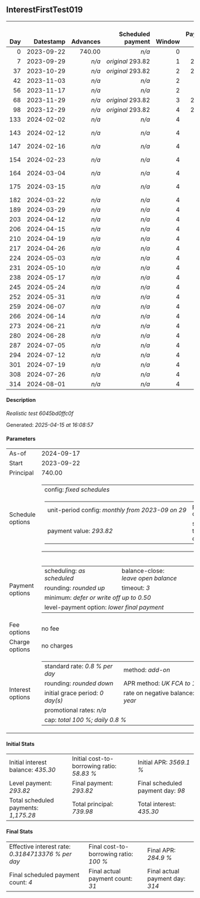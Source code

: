 <h2>InterestFirstTest019</h2><table><thead style="vertical-align: bottom;"><th style="text-align: right;">Day</th><th style="text-align: right;">Datestamp</th><th style="text-align: right;">Advances</th><th style="text-align: right;">Scheduled payment</th><th style="text-align: right;">Window</th><th style="text-align: right;">Payment due</th><th style="text-align: right;">Actual payments</th><th style="text-align: right;">Generated payment</th><th style="text-align: right;">Net effect</th><th style="text-align: right;">Payment status</th><th style="text-align: right;">Balance status</th><th style="text-align: right;">Simple interest</th><th style="text-align: right;">New interest</th><th style="text-align: right;">New charges</th><th style="text-align: right;">Principal portion</th><th style="text-align: right;">Fee portion</th><th style="text-align: right;">Interest portion</th><th style="text-align: right;">Charges portion</th><th style="text-align: right;">Fee refund</th><th style="text-align: right;">Principal balance</th><th style="text-align: right;">Fee balance</th><th style="text-align: right;">Interest balance</th><th style="text-align: right;">Charges balance</th><th style="text-align: right;">Settlement figure</th><th style="text-align: right;">Fee refund if&nbsp;settled</th></thead><tr style="text-align: right;"><td class="ci00">0</td><td class="ci01" style="white-space: nowrap;">2023-09-22</td><td class="ci02">740.00</td><td class="ci03" style="white-space: nowrap;"><i>n/a<i></td><td class="ci04">0</td><td class="ci05">0.00</td><td class="ci06"><i>n/a</i></td><td class="ci07"><i>n/a</i></td><td class="ci08">0.00</td><td class="ci09"><i>none&nbsp;scheduled</i></td><td class="ci10">open</td><td class="ci13">0.0000</td><td class="ci14">0.0000</td><td class="ci15"><i>n/a</i></td><td class="ci16">0.00</td><td class="ci17">0.00</td><td class="ci18">0.00</td><td class="ci19">0.00</td><td class="ci20">0.00</td><td class="ci21">740.00</td><td class="ci22">0.00</td><td class="ci23">435.3000</td><td class="ci24">0.00</td><td class="ci25">740.00</td><td class="ci26">0.00</td></tr><tr style="text-align: right;"><td class="ci00">7</td><td class="ci01" style="white-space: nowrap;">2023-09-29</td><td class="ci02"><i>n/a</i></td><td class="ci03" style="white-space: nowrap;"><i>original</i> 293.82</td><td class="ci04">1</td><td class="ci05">293.82</td><td class="ci06"><i>n/a</i></td><td class="ci07"><i>n/a</i></td><td class="ci08">0.00</td><td class="ci09"><i>missed&nbsp;payment</i></td><td class="ci10">open</td><td class="ci13">41.4400</td><td class="ci14">0.0000</td><td class="ci15"><i>n/a</i></td><td class="ci16">0.00</td><td class="ci17">0.00</td><td class="ci18">0.00</td><td class="ci19">0.00</td><td class="ci20">0.00</td><td class="ci21">740.00</td><td class="ci22">0.00</td><td class="ci23">435.3000</td><td class="ci24">0.00</td><td class="ci25">781.44</td><td class="ci26">0.00</td></tr><tr style="text-align: right;"><td class="ci00">37</td><td class="ci01" style="white-space: nowrap;">2023-10-29</td><td class="ci02"><i>n/a</i></td><td class="ci03" style="white-space: nowrap;"><i>original</i> 293.82</td><td class="ci04">2</td><td class="ci05">293.82</td><td class="ci06"><i>n/a</i></td><td class="ci07"><i>n/a</i></td><td class="ci08">0.00</td><td class="ci09"><i>paid&nbsp;later&nbsp;owing</i>&nbsp;43.82</td><td class="ci10">open</td><td class="ci13">177.6000</td><td class="ci14">0.0000</td><td class="ci15"><i>n/a</i></td><td class="ci16">0.00</td><td class="ci17">0.00</td><td class="ci18">0.00</td><td class="ci19">0.00</td><td class="ci20">0.00</td><td class="ci21">740.00</td><td class="ci22">0.00</td><td class="ci23">435.3000</td><td class="ci24">0.00</td><td class="ci25">959.04</td><td class="ci26">0.00</td></tr><tr style="text-align: right;"><td class="ci00">42</td><td class="ci01" style="white-space: nowrap;">2023-11-03</td><td class="ci02"><i>n/a</i></td><td class="ci03" style="white-space: nowrap;"><i>n/a<i></td><td class="ci04">2</td><td class="ci05">0.00</td><td class="ci06"><i>confirmed</i>&nbsp;200.00</td><td class="ci07"><i>n/a</i></td><td class="ci08">200.00</td><td class="ci09"><i>extra&nbsp;payment</i></td><td class="ci10">open</td><td class="ci13">29.6000</td><td class="ci14">0.0000</td><td class="ci15"><i>n/a</i></td><td class="ci16">0.00</td><td class="ci17">0.00</td><td class="ci18">200.00</td><td class="ci19">0.00</td><td class="ci20">0.00</td><td class="ci21">740.00</td><td class="ci22">0.00</td><td class="ci23">235.3000</td><td class="ci24">0.00</td><td class="ci25">788.64</td><td class="ci26">0.00</td></tr><tr style="text-align: right;"><td class="ci00">56</td><td class="ci01" style="white-space: nowrap;">2023-11-17</td><td class="ci02"><i>n/a</i></td><td class="ci03" style="white-space: nowrap;"><i>n/a<i></td><td class="ci04">2</td><td class="ci05">0.00</td><td class="ci06"><i>confirmed</i>&nbsp;50.00</td><td class="ci07"><i>n/a</i></td><td class="ci08">50.00</td><td class="ci09"><i>extra&nbsp;payment</i></td><td class="ci10">open</td><td class="ci13">82.8800</td><td class="ci14">0.0000</td><td class="ci15"><i>n/a</i></td><td class="ci16">0.00</td><td class="ci17">0.00</td><td class="ci18">50.00</td><td class="ci19">0.00</td><td class="ci20">0.00</td><td class="ci21">740.00</td><td class="ci22">0.00</td><td class="ci23">185.3000</td><td class="ci24">0.00</td><td class="ci25">821.52</td><td class="ci26">0.00</td></tr><tr style="text-align: right;"><td class="ci00">68</td><td class="ci01" style="white-space: nowrap;">2023-11-29</td><td class="ci02"><i>n/a</i></td><td class="ci03" style="white-space: nowrap;"><i>original</i> 293.82</td><td class="ci04">3</td><td class="ci05">293.82</td><td class="ci06"><i>n/a</i></td><td class="ci07"><i>n/a</i></td><td class="ci08">0.00</td><td class="ci09"><i>missed&nbsp;payment</i></td><td class="ci10">open</td><td class="ci13">71.0400</td><td class="ci14">0.0000</td><td class="ci15"><i>n/a</i></td><td class="ci16">0.00</td><td class="ci17">0.00</td><td class="ci18">0.00</td><td class="ci19">0.00</td><td class="ci20">0.00</td><td class="ci21">740.00</td><td class="ci22">0.00</td><td class="ci23">185.3000</td><td class="ci24">0.00</td><td class="ci25">892.56</td><td class="ci26">0.00</td></tr><tr style="text-align: right;"><td class="ci00">98</td><td class="ci01" style="white-space: nowrap;">2023-12-29</td><td class="ci02"><i>n/a</i></td><td class="ci03" style="white-space: nowrap;"><i>original</i> 293.82</td><td class="ci04">4</td><td class="ci05">293.82</td><td class="ci06"><i>n/a</i></td><td class="ci07"><i>n/a</i></td><td class="ci08">0.00</td><td class="ci09"><i>paid&nbsp;later&nbsp;in&nbsp;full</i></td><td class="ci10">open</td><td class="ci13">177.6000</td><td class="ci14">144.8600</td><td class="ci15"><i>n/a</i></td><td class="ci16">0.00</td><td class="ci17">0.00</td><td class="ci18">0.00</td><td class="ci19">0.00</td><td class="ci20">0.00</td><td class="ci21">740.00</td><td class="ci22">0.00</td><td class="ci23">330.1600</td><td class="ci24">0.00</td><td class="ci25">1,070.16</td><td class="ci26">0.00</td></tr><tr style="text-align: right;"><td class="ci00">133</td><td class="ci01" style="white-space: nowrap;">2024-02-02</td><td class="ci02"><i>n/a</i></td><td class="ci03" style="white-space: nowrap;"><i>n/a<i></td><td class="ci04">4</td><td class="ci05">0.00</td><td class="ci06"><i>confirmed</i>&nbsp;35.00</td><td class="ci07"><i>n/a</i></td><td class="ci08">35.00</td><td class="ci09"><i>extra&nbsp;payment</i></td><td class="ci10">open</td><td class="ci13">159.8400</td><td class="ci14">159.8400</td><td class="ci15"><i>n/a</i></td><td class="ci16">0.00</td><td class="ci17">0.00</td><td class="ci18">35.00</td><td class="ci19">0.00</td><td class="ci20">0.00</td><td class="ci21">740.00</td><td class="ci22">0.00</td><td class="ci23">455.0000</td><td class="ci24">0.00</td><td class="ci25">1,195.00</td><td class="ci26">0.00</td></tr><tr style="text-align: right;"><td class="ci00">143</td><td class="ci01" style="white-space: nowrap;">2024-02-12</td><td class="ci02"><i>n/a</i></td><td class="ci03" style="white-space: nowrap;"><i>n/a<i></td><td class="ci04">4</td><td class="ci05">0.00</td><td class="ci06"><i>confirmed</i>&nbsp;35.00<br/><i>confirmed</i>&nbsp;35.00</td><td class="ci07"><i>n/a</i></td><td class="ci08">70.00</td><td class="ci09"><i>extra&nbsp;payment</i></td><td class="ci10">open</td><td class="ci13">0.0000</td><td class="ci14">0.0000</td><td class="ci15"><i>n/a</i></td><td class="ci16">0.00</td><td class="ci17">0.00</td><td class="ci18">70.00</td><td class="ci19">0.00</td><td class="ci20">0.00</td><td class="ci21">740.00</td><td class="ci22">0.00</td><td class="ci23">385.0000</td><td class="ci24">0.00</td><td class="ci25">1,125.00</td><td class="ci26">0.00</td></tr><tr style="text-align: right;"><td class="ci00">147</td><td class="ci01" style="white-space: nowrap;">2024-02-16</td><td class="ci02"><i>n/a</i></td><td class="ci03" style="white-space: nowrap;"><i>n/a<i></td><td class="ci04">4</td><td class="ci05">0.00</td><td class="ci06"><i>confirmed</i>&nbsp;35.00</td><td class="ci07"><i>n/a</i></td><td class="ci08">35.00</td><td class="ci09"><i>extra&nbsp;payment</i></td><td class="ci10">open</td><td class="ci13">0.0000</td><td class="ci14">0.0000</td><td class="ci15"><i>n/a</i></td><td class="ci16">0.00</td><td class="ci17">0.00</td><td class="ci18">35.00</td><td class="ci19">0.00</td><td class="ci20">0.00</td><td class="ci21">740.00</td><td class="ci22">0.00</td><td class="ci23">350.0000</td><td class="ci24">0.00</td><td class="ci25">1,090.00</td><td class="ci26">0.00</td></tr><tr style="text-align: right;"><td class="ci00">154</td><td class="ci01" style="white-space: nowrap;">2024-02-23</td><td class="ci02"><i>n/a</i></td><td class="ci03" style="white-space: nowrap;"><i>n/a<i></td><td class="ci04">4</td><td class="ci05">0.00</td><td class="ci06"><i>confirmed</i>&nbsp;35.00<br/><i>confirmed</i>&nbsp;35.00</td><td class="ci07"><i>n/a</i></td><td class="ci08">70.00</td><td class="ci09"><i>extra&nbsp;payment</i></td><td class="ci10">open</td><td class="ci13">0.0000</td><td class="ci14">0.0000</td><td class="ci15"><i>n/a</i></td><td class="ci16">0.00</td><td class="ci17">0.00</td><td class="ci18">70.00</td><td class="ci19">0.00</td><td class="ci20">0.00</td><td class="ci21">740.00</td><td class="ci22">0.00</td><td class="ci23">280.0000</td><td class="ci24">0.00</td><td class="ci25">1,020.00</td><td class="ci26">0.00</td></tr><tr style="text-align: right;"><td class="ci00">164</td><td class="ci01" style="white-space: nowrap;">2024-03-04</td><td class="ci02"><i>n/a</i></td><td class="ci03" style="white-space: nowrap;"><i>n/a<i></td><td class="ci04">4</td><td class="ci05">0.00</td><td class="ci06"><i>confirmed</i>&nbsp;35.00</td><td class="ci07"><i>n/a</i></td><td class="ci08">35.00</td><td class="ci09"><i>extra&nbsp;payment</i></td><td class="ci10">open</td><td class="ci13">0.0000</td><td class="ci14">0.0000</td><td class="ci15"><i>n/a</i></td><td class="ci16">0.00</td><td class="ci17">0.00</td><td class="ci18">35.00</td><td class="ci19">0.00</td><td class="ci20">0.00</td><td class="ci21">740.00</td><td class="ci22">0.00</td><td class="ci23">245.0000</td><td class="ci24">0.00</td><td class="ci25">985.00</td><td class="ci26">0.00</td></tr><tr style="text-align: right;"><td class="ci00">175</td><td class="ci01" style="white-space: nowrap;">2024-03-15</td><td class="ci02"><i>n/a</i></td><td class="ci03" style="white-space: nowrap;"><i>n/a<i></td><td class="ci04">4</td><td class="ci05">0.00</td><td class="ci06"><i>confirmed</i>&nbsp;35.00<br/><i>confirmed</i>&nbsp;35.00</td><td class="ci07"><i>n/a</i></td><td class="ci08">70.00</td><td class="ci09"><i>extra&nbsp;payment</i></td><td class="ci10">open</td><td class="ci13">0.0000</td><td class="ci14">0.0000</td><td class="ci15"><i>n/a</i></td><td class="ci16">0.00</td><td class="ci17">0.00</td><td class="ci18">70.00</td><td class="ci19">0.00</td><td class="ci20">0.00</td><td class="ci21">740.00</td><td class="ci22">0.00</td><td class="ci23">175.0000</td><td class="ci24">0.00</td><td class="ci25">915.00</td><td class="ci26">0.00</td></tr><tr style="text-align: right;"><td class="ci00">182</td><td class="ci01" style="white-space: nowrap;">2024-03-22</td><td class="ci02"><i>n/a</i></td><td class="ci03" style="white-space: nowrap;"><i>n/a<i></td><td class="ci04">4</td><td class="ci05">0.00</td><td class="ci06"><i>confirmed</i>&nbsp;35.00</td><td class="ci07"><i>n/a</i></td><td class="ci08">35.00</td><td class="ci09"><i>extra&nbsp;payment</i></td><td class="ci10">open</td><td class="ci13">0.0000</td><td class="ci14">0.0000</td><td class="ci15"><i>n/a</i></td><td class="ci16">0.00</td><td class="ci17">0.00</td><td class="ci18">35.00</td><td class="ci19">0.00</td><td class="ci20">0.00</td><td class="ci21">740.00</td><td class="ci22">0.00</td><td class="ci23">140.0000</td><td class="ci24">0.00</td><td class="ci25">880.00</td><td class="ci26">0.00</td></tr><tr style="text-align: right;"><td class="ci00">189</td><td class="ci01" style="white-space: nowrap;">2024-03-29</td><td class="ci02"><i>n/a</i></td><td class="ci03" style="white-space: nowrap;"><i>n/a<i></td><td class="ci04">4</td><td class="ci05">0.00</td><td class="ci06"><i>confirmed</i>&nbsp;35.00</td><td class="ci07"><i>n/a</i></td><td class="ci08">35.00</td><td class="ci09"><i>extra&nbsp;payment</i></td><td class="ci10">open</td><td class="ci13">0.0000</td><td class="ci14">0.0000</td><td class="ci15"><i>n/a</i></td><td class="ci16">0.00</td><td class="ci17">0.00</td><td class="ci18">35.00</td><td class="ci19">0.00</td><td class="ci20">0.00</td><td class="ci21">740.00</td><td class="ci22">0.00</td><td class="ci23">105.0000</td><td class="ci24">0.00</td><td class="ci25">845.00</td><td class="ci26">0.00</td></tr><tr style="text-align: right;"><td class="ci00">203</td><td class="ci01" style="white-space: nowrap;">2024-04-12</td><td class="ci02"><i>n/a</i></td><td class="ci03" style="white-space: nowrap;"><i>n/a<i></td><td class="ci04">4</td><td class="ci05">0.00</td><td class="ci06"><i>confirmed</i>&nbsp;35.00</td><td class="ci07"><i>n/a</i></td><td class="ci08">35.00</td><td class="ci09"><i>extra&nbsp;payment</i></td><td class="ci10">open</td><td class="ci13">0.0000</td><td class="ci14">0.0000</td><td class="ci15"><i>n/a</i></td><td class="ci16">0.00</td><td class="ci17">0.00</td><td class="ci18">35.00</td><td class="ci19">0.00</td><td class="ci20">0.00</td><td class="ci21">740.00</td><td class="ci22">0.00</td><td class="ci23">70.0000</td><td class="ci24">0.00</td><td class="ci25">810.00</td><td class="ci26">0.00</td></tr><tr style="text-align: right;"><td class="ci00">206</td><td class="ci01" style="white-space: nowrap;">2024-04-15</td><td class="ci02"><i>n/a</i></td><td class="ci03" style="white-space: nowrap;"><i>n/a<i></td><td class="ci04">4</td><td class="ci05">0.00</td><td class="ci06"><i>confirmed</i>&nbsp;35.00</td><td class="ci07"><i>n/a</i></td><td class="ci08">35.00</td><td class="ci09"><i>extra&nbsp;payment</i></td><td class="ci10">open</td><td class="ci13">0.0000</td><td class="ci14">0.0000</td><td class="ci15"><i>n/a</i></td><td class="ci16">0.00</td><td class="ci17">0.00</td><td class="ci18">35.00</td><td class="ci19">0.00</td><td class="ci20">0.00</td><td class="ci21">740.00</td><td class="ci22">0.00</td><td class="ci23">35.0000</td><td class="ci24">0.00</td><td class="ci25">775.00</td><td class="ci26">0.00</td></tr><tr style="text-align: right;"><td class="ci00">210</td><td class="ci01" style="white-space: nowrap;">2024-04-19</td><td class="ci02"><i>n/a</i></td><td class="ci03" style="white-space: nowrap;"><i>n/a<i></td><td class="ci04">4</td><td class="ci05">0.00</td><td class="ci06"><i>confirmed</i>&nbsp;35.00</td><td class="ci07"><i>n/a</i></td><td class="ci08">35.00</td><td class="ci09"><i>extra&nbsp;payment</i></td><td class="ci10">open</td><td class="ci13">0.0000</td><td class="ci14">0.0000</td><td class="ci15"><i>n/a</i></td><td class="ci16">0.00</td><td class="ci17">0.00</td><td class="ci18">35.00</td><td class="ci19">0.00</td><td class="ci20">0.00</td><td class="ci21">740.00</td><td class="ci22">0.00</td><td class="ci23">0.0000</td><td class="ci24">0.00</td><td class="ci25">740.00</td><td class="ci26">0.00</td></tr><tr style="text-align: right;"><td class="ci00">217</td><td class="ci01" style="white-space: nowrap;">2024-04-26</td><td class="ci02"><i>n/a</i></td><td class="ci03" style="white-space: nowrap;"><i>n/a<i></td><td class="ci04">4</td><td class="ci05">0.00</td><td class="ci06"><i>confirmed</i>&nbsp;35.00</td><td class="ci07"><i>n/a</i></td><td class="ci08">35.00</td><td class="ci09"><i>extra&nbsp;payment</i></td><td class="ci10">open</td><td class="ci13">0.0000</td><td class="ci14">0.0000</td><td class="ci15"><i>n/a</i></td><td class="ci16">35.00</td><td class="ci17">0.00</td><td class="ci18">0.00</td><td class="ci19">0.00</td><td class="ci20">0.00</td><td class="ci21">705.00</td><td class="ci22">0.00</td><td class="ci23">0.0000</td><td class="ci24">0.00</td><td class="ci25">705.00</td><td class="ci26">0.00</td></tr><tr style="text-align: right;"><td class="ci00">224</td><td class="ci01" style="white-space: nowrap;">2024-05-03</td><td class="ci02"><i>n/a</i></td><td class="ci03" style="white-space: nowrap;"><i>n/a<i></td><td class="ci04">4</td><td class="ci05">0.00</td><td class="ci06"><i>confirmed</i>&nbsp;35.00</td><td class="ci07"><i>n/a</i></td><td class="ci08">35.00</td><td class="ci09"><i>extra&nbsp;payment</i></td><td class="ci10">open</td><td class="ci13">0.0000</td><td class="ci14">0.0000</td><td class="ci15"><i>n/a</i></td><td class="ci16">35.00</td><td class="ci17">0.00</td><td class="ci18">0.00</td><td class="ci19">0.00</td><td class="ci20">0.00</td><td class="ci21">670.00</td><td class="ci22">0.00</td><td class="ci23">0.0000</td><td class="ci24">0.00</td><td class="ci25">670.00</td><td class="ci26">0.00</td></tr><tr style="text-align: right;"><td class="ci00">231</td><td class="ci01" style="white-space: nowrap;">2024-05-10</td><td class="ci02"><i>n/a</i></td><td class="ci03" style="white-space: nowrap;"><i>n/a<i></td><td class="ci04">4</td><td class="ci05">0.00</td><td class="ci06"><i>confirmed</i>&nbsp;35.00</td><td class="ci07"><i>n/a</i></td><td class="ci08">35.00</td><td class="ci09"><i>extra&nbsp;payment</i></td><td class="ci10">open</td><td class="ci13">0.0000</td><td class="ci14">0.0000</td><td class="ci15"><i>n/a</i></td><td class="ci16">35.00</td><td class="ci17">0.00</td><td class="ci18">0.00</td><td class="ci19">0.00</td><td class="ci20">0.00</td><td class="ci21">635.00</td><td class="ci22">0.00</td><td class="ci23">0.0000</td><td class="ci24">0.00</td><td class="ci25">635.00</td><td class="ci26">0.00</td></tr><tr style="text-align: right;"><td class="ci00">238</td><td class="ci01" style="white-space: nowrap;">2024-05-17</td><td class="ci02"><i>n/a</i></td><td class="ci03" style="white-space: nowrap;"><i>n/a<i></td><td class="ci04">4</td><td class="ci05">0.00</td><td class="ci06"><i>confirmed</i>&nbsp;35.00</td><td class="ci07"><i>n/a</i></td><td class="ci08">35.00</td><td class="ci09"><i>extra&nbsp;payment</i></td><td class="ci10">open</td><td class="ci13">0.0000</td><td class="ci14">0.0000</td><td class="ci15"><i>n/a</i></td><td class="ci16">35.00</td><td class="ci17">0.00</td><td class="ci18">0.00</td><td class="ci19">0.00</td><td class="ci20">0.00</td><td class="ci21">600.00</td><td class="ci22">0.00</td><td class="ci23">0.0000</td><td class="ci24">0.00</td><td class="ci25">600.00</td><td class="ci26">0.00</td></tr><tr style="text-align: right;"><td class="ci00">245</td><td class="ci01" style="white-space: nowrap;">2024-05-24</td><td class="ci02"><i>n/a</i></td><td class="ci03" style="white-space: nowrap;"><i>n/a<i></td><td class="ci04">4</td><td class="ci05">0.00</td><td class="ci06"><i>confirmed</i>&nbsp;35.00</td><td class="ci07"><i>n/a</i></td><td class="ci08">35.00</td><td class="ci09"><i>extra&nbsp;payment</i></td><td class="ci10">open</td><td class="ci13">0.0000</td><td class="ci14">0.0000</td><td class="ci15"><i>n/a</i></td><td class="ci16">35.00</td><td class="ci17">0.00</td><td class="ci18">0.00</td><td class="ci19">0.00</td><td class="ci20">0.00</td><td class="ci21">565.00</td><td class="ci22">0.00</td><td class="ci23">0.0000</td><td class="ci24">0.00</td><td class="ci25">565.00</td><td class="ci26">0.00</td></tr><tr style="text-align: right;"><td class="ci00">252</td><td class="ci01" style="white-space: nowrap;">2024-05-31</td><td class="ci02"><i>n/a</i></td><td class="ci03" style="white-space: nowrap;"><i>n/a<i></td><td class="ci04">4</td><td class="ci05">0.00</td><td class="ci06"><i>confirmed</i>&nbsp;35.00</td><td class="ci07"><i>n/a</i></td><td class="ci08">35.00</td><td class="ci09"><i>extra&nbsp;payment</i></td><td class="ci10">open</td><td class="ci13">0.0000</td><td class="ci14">0.0000</td><td class="ci15"><i>n/a</i></td><td class="ci16">35.00</td><td class="ci17">0.00</td><td class="ci18">0.00</td><td class="ci19">0.00</td><td class="ci20">0.00</td><td class="ci21">530.00</td><td class="ci22">0.00</td><td class="ci23">0.0000</td><td class="ci24">0.00</td><td class="ci25">530.00</td><td class="ci26">0.00</td></tr><tr style="text-align: right;"><td class="ci00">259</td><td class="ci01" style="white-space: nowrap;">2024-06-07</td><td class="ci02"><i>n/a</i></td><td class="ci03" style="white-space: nowrap;"><i>n/a<i></td><td class="ci04">4</td><td class="ci05">0.00</td><td class="ci06"><i>confirmed</i>&nbsp;35.00</td><td class="ci07"><i>n/a</i></td><td class="ci08">35.00</td><td class="ci09"><i>extra&nbsp;payment</i></td><td class="ci10">open</td><td class="ci13">0.0000</td><td class="ci14">0.0000</td><td class="ci15"><i>n/a</i></td><td class="ci16">35.00</td><td class="ci17">0.00</td><td class="ci18">0.00</td><td class="ci19">0.00</td><td class="ci20">0.00</td><td class="ci21">495.00</td><td class="ci22">0.00</td><td class="ci23">0.0000</td><td class="ci24">0.00</td><td class="ci25">495.00</td><td class="ci26">0.00</td></tr><tr style="text-align: right;"><td class="ci00">266</td><td class="ci01" style="white-space: nowrap;">2024-06-14</td><td class="ci02"><i>n/a</i></td><td class="ci03" style="white-space: nowrap;"><i>n/a<i></td><td class="ci04">4</td><td class="ci05">0.00</td><td class="ci06"><i>confirmed</i>&nbsp;35.00</td><td class="ci07"><i>n/a</i></td><td class="ci08">35.00</td><td class="ci09"><i>extra&nbsp;payment</i></td><td class="ci10">open</td><td class="ci13">0.0000</td><td class="ci14">0.0000</td><td class="ci15"><i>n/a</i></td><td class="ci16">35.00</td><td class="ci17">0.00</td><td class="ci18">0.00</td><td class="ci19">0.00</td><td class="ci20">0.00</td><td class="ci21">460.00</td><td class="ci22">0.00</td><td class="ci23">0.0000</td><td class="ci24">0.00</td><td class="ci25">460.00</td><td class="ci26">0.00</td></tr><tr style="text-align: right;"><td class="ci00">273</td><td class="ci01" style="white-space: nowrap;">2024-06-21</td><td class="ci02"><i>n/a</i></td><td class="ci03" style="white-space: nowrap;"><i>n/a<i></td><td class="ci04">4</td><td class="ci05">0.00</td><td class="ci06"><i>confirmed</i>&nbsp;35.00</td><td class="ci07"><i>n/a</i></td><td class="ci08">35.00</td><td class="ci09"><i>extra&nbsp;payment</i></td><td class="ci10">open</td><td class="ci13">0.0000</td><td class="ci14">0.0000</td><td class="ci15"><i>n/a</i></td><td class="ci16">35.00</td><td class="ci17">0.00</td><td class="ci18">0.00</td><td class="ci19">0.00</td><td class="ci20">0.00</td><td class="ci21">425.00</td><td class="ci22">0.00</td><td class="ci23">0.0000</td><td class="ci24">0.00</td><td class="ci25">425.00</td><td class="ci26">0.00</td></tr><tr style="text-align: right;"><td class="ci00">280</td><td class="ci01" style="white-space: nowrap;">2024-06-28</td><td class="ci02"><i>n/a</i></td><td class="ci03" style="white-space: nowrap;"><i>n/a<i></td><td class="ci04">4</td><td class="ci05">0.00</td><td class="ci06"><i>confirmed</i>&nbsp;35.00</td><td class="ci07"><i>n/a</i></td><td class="ci08">35.00</td><td class="ci09"><i>extra&nbsp;payment</i></td><td class="ci10">open</td><td class="ci13">0.0000</td><td class="ci14">0.0000</td><td class="ci15"><i>n/a</i></td><td class="ci16">35.00</td><td class="ci17">0.00</td><td class="ci18">0.00</td><td class="ci19">0.00</td><td class="ci20">0.00</td><td class="ci21">390.00</td><td class="ci22">0.00</td><td class="ci23">0.0000</td><td class="ci24">0.00</td><td class="ci25">390.00</td><td class="ci26">0.00</td></tr><tr style="text-align: right;"><td class="ci00">287</td><td class="ci01" style="white-space: nowrap;">2024-07-05</td><td class="ci02"><i>n/a</i></td><td class="ci03" style="white-space: nowrap;"><i>n/a<i></td><td class="ci04">4</td><td class="ci05">0.00</td><td class="ci06"><i>confirmed</i>&nbsp;35.00</td><td class="ci07"><i>n/a</i></td><td class="ci08">35.00</td><td class="ci09"><i>extra&nbsp;payment</i></td><td class="ci10">open</td><td class="ci13">0.0000</td><td class="ci14">0.0000</td><td class="ci15"><i>n/a</i></td><td class="ci16">35.00</td><td class="ci17">0.00</td><td class="ci18">0.00</td><td class="ci19">0.00</td><td class="ci20">0.00</td><td class="ci21">355.00</td><td class="ci22">0.00</td><td class="ci23">0.0000</td><td class="ci24">0.00</td><td class="ci25">355.00</td><td class="ci26">0.00</td></tr><tr style="text-align: right;"><td class="ci00">294</td><td class="ci01" style="white-space: nowrap;">2024-07-12</td><td class="ci02"><i>n/a</i></td><td class="ci03" style="white-space: nowrap;"><i>n/a<i></td><td class="ci04">4</td><td class="ci05">0.00</td><td class="ci06"><i>confirmed</i>&nbsp;35.00</td><td class="ci07"><i>n/a</i></td><td class="ci08">35.00</td><td class="ci09"><i>extra&nbsp;payment</i></td><td class="ci10">open</td><td class="ci13">0.0000</td><td class="ci14">0.0000</td><td class="ci15"><i>n/a</i></td><td class="ci16">35.00</td><td class="ci17">0.00</td><td class="ci18">0.00</td><td class="ci19">0.00</td><td class="ci20">0.00</td><td class="ci21">320.00</td><td class="ci22">0.00</td><td class="ci23">0.0000</td><td class="ci24">0.00</td><td class="ci25">320.00</td><td class="ci26">0.00</td></tr><tr style="text-align: right;"><td class="ci00">301</td><td class="ci01" style="white-space: nowrap;">2024-07-19</td><td class="ci02"><i>n/a</i></td><td class="ci03" style="white-space: nowrap;"><i>n/a<i></td><td class="ci04">4</td><td class="ci05">0.00</td><td class="ci06"><i>confirmed</i>&nbsp;35.00</td><td class="ci07"><i>n/a</i></td><td class="ci08">35.00</td><td class="ci09"><i>extra&nbsp;payment</i></td><td class="ci10">open</td><td class="ci13">0.0000</td><td class="ci14">0.0000</td><td class="ci15"><i>n/a</i></td><td class="ci16">35.00</td><td class="ci17">0.00</td><td class="ci18">0.00</td><td class="ci19">0.00</td><td class="ci20">0.00</td><td class="ci21">285.00</td><td class="ci22">0.00</td><td class="ci23">0.0000</td><td class="ci24">0.00</td><td class="ci25">285.00</td><td class="ci26">0.00</td></tr><tr style="text-align: right;"><td class="ci00">308</td><td class="ci01" style="white-space: nowrap;">2024-07-26</td><td class="ci02"><i>n/a</i></td><td class="ci03" style="white-space: nowrap;"><i>n/a<i></td><td class="ci04">4</td><td class="ci05">0.00</td><td class="ci06"><i>confirmed</i>&nbsp;35.00</td><td class="ci07"><i>n/a</i></td><td class="ci08">35.00</td><td class="ci09"><i>extra&nbsp;payment</i></td><td class="ci10">open</td><td class="ci13">0.0000</td><td class="ci14">0.0000</td><td class="ci15"><i>n/a</i></td><td class="ci16">35.00</td><td class="ci17">0.00</td><td class="ci18">0.00</td><td class="ci19">0.00</td><td class="ci20">0.00</td><td class="ci21">250.00</td><td class="ci22">0.00</td><td class="ci23">0.0000</td><td class="ci24">0.00</td><td class="ci25">250.00</td><td class="ci26">0.00</td></tr><tr style="text-align: right;"><td class="ci00">314</td><td class="ci01" style="white-space: nowrap;">2024-08-01</td><td class="ci02"><i>n/a</i></td><td class="ci03" style="white-space: nowrap;"><i>n/a<i></td><td class="ci04">4</td><td class="ci05">0.00</td><td class="ci06"><i>confirmed</i>&nbsp;250.00</td><td class="ci07"><i>n/a</i></td><td class="ci08">250.00</td><td class="ci09"><i>extra&nbsp;payment</i></td><td class="ci10">closed</td><td class="ci13">0.0000</td><td class="ci14">0.0000</td><td class="ci15"><i>n/a</i></td><td class="ci16">250.00</td><td class="ci17">0.00</td><td class="ci18">0.00</td><td class="ci19">0.00</td><td class="ci20">0.00</td><td class="ci21">0.00</td><td class="ci22">0.00</td><td class="ci23">0.0000</td><td class="ci24">0.00</td><td class="ci25">0.00</td><td class="ci26">0.00</td></tr></table><p><h4>Description</h4><i>Realistic test 6045bd0ffc0f</i></p><p>Generated: <i>2025-04-15 at 16:08:57</i></p><h4>Parameters</h4><table><tr><td>As-of</td><td>2024-09-17</td></tr><tr><td>Start</td><td>2023-09-22</td></tr><tr><td>Principal</td><td>740.00</td></tr><tr><td>Schedule options</td><td><table><tr><td colspan="2">config: <i>fixed schedules</i></td></tr><tr><td><table><tr><td style="white-space: nowrap;">unit-period config: <i>monthly from 2023-09 on 29</i></td><td>payment count: <i>4</i></td></tr><tr><td>payment value: <i>293.82</i></td><td>schedule type: <i>original</i></td></tr></table></td></tr></table></td></tr><tr><td>Payment options</td><td><table><tr><td>scheduling: <i>as scheduled</i></td><td>balance-close: <i>leave&nbsp;open&nbsp;balance</i></td></tr><tr><td>rounding: <i>rounded up</i></td><td>timeout: <i>3</i></td></tr><tr><td colspan='2'>minimum: <i>defer&nbsp;or&nbsp;write&nbsp;off&nbsp;up&nbsp;to&nbsp;0.50</i></td></tr><tr><td colspan='2'>level-payment option: <i>lower&nbsp;final&nbsp;payment</i></td></tr></table></td></tr><tr><td>Fee options</td><td>no fee</td></tr><tr><td>Charge options</td><td>no charges</td></tr><tr><td>Interest options</td><td><table><tr><td>standard rate: <i>0.8 % per day</i></td><td>method: <i>add-on</i></td></tr><tr><td>rounding: <i>rounded down</i></td><td>APR method: <i>UK FCA to 1 d.p.</i></td></tr><tr><td>initial grace period: <i>0 day(s)</i></td><td>rate on negative balance: <i>8 % per year</i></td></tr><tr><td colspan="2">promotional rates: <i><i>n/a</i></i></td></tr><tr><td colspan="2">cap: <i>total 100 %; daily 0.8 %</td></tr></table></td></tr></table><h4>Initial Stats</h4><table><tr><td>Initial interest balance: <i>435.30</i></td><td>Initial cost-to-borrowing ratio: <i>58.83 %</i></td><td>Initial APR: <i>3569.1 %</i></td></tr><tr><td>Level payment: <i>293.82</i></td><td>Final payment: <i>293.82</i></td><td>Final scheduled payment day: <i>98</i></td></tr><tr><td>Total scheduled payments: <i>1,175.28</i></td><td>Total principal: <i>739.98</i></td><td>Total interest: <i>435.30</i></td></tr></table><h4>Final Stats</h4><table><tr><td>Effective interest rate: <i>0.3184713376 % per day</i></td><td>Final cost-to-borrowing ratio: <i>100 %</i></td><td>Final APR: <i>284.9 %</i></td></tr><tr><td>Final scheduled payment count: <i>4</i></td><td>Final actual payment count: <i>31</i></td><td>Final actual payment day: <i>314</i></td></tr></table>